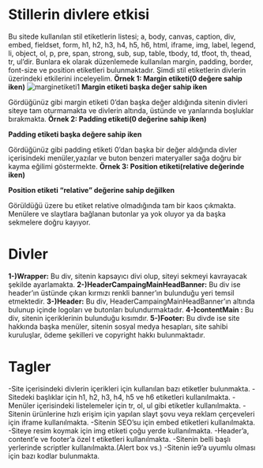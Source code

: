 # Stillerin divlere etkisi
Bu sitede kullanılan stil etiketlerin listesi;
a, body, canvas, caption, div, embed, fieldset, form, h1, h2, h3, h4, h5, h6, html, iframe, img, label, legend, li, object, ol, p, pre, span, strong, sub, sup, table, tbody, td, tfoot, th, thead, tr, ul’dir.
Bunlara ek olarak düzenlemede kullanılan margin, padding, border, font-size ve position etiketleri bulunmaktadır. Şimdi stil etiketlerin divlerin üzerindeki etkilerini inceleyelim.
**Örnek 1: Margin etiketi(0 değere sahip iken)**
![marginetiketi1](https://user-images.githubusercontent.com/36930580/37507237-8d0084d2-28fe-11e8-8c29-6136a5c0c3b2.png)
**Margin etiketi başka değer sahip iken**

Gördüğünüz gibi margin etiketi 0’dan başka değer aldığında sitenin divleri siteye tam oturmamakta ve divlerin altında, üstünde ve yanlarında boşluklar bırakmakta.
**Örnek 2: Padding etiketi(0 değerine sahip iken)**

**Padding etiketi başka değere sahip iken**

Gördüğünüz gibi padding etiketi 0’dan başka bir değer aldığında divler içerisindeki menüler,yazılar ve buton benzeri materyaller sağa doğru bir kayma eğilimi göstermekte.
**Örnek 3: Position etiketi(relative değerinde iken)**

**Position etiketi “relative” değerine sahip değilken**

Görüldüğü üzere bu etiket relative olmadığında tam bir kaos çıkmakta. Menülere ve slaytlara bağlanan butonlar ya yok oluyor ya da başka sekmelere doğru kayıyor.

# Divler
**1-)Wrapper:** Bu div, sitenin kapsayıcı divi olup, siteyi sekmeyi kavrayacak şekilde ayarlamakta.
**2-)HeaderCampaingMainHeadBanner:** Bu div ise header’ın üstünde çıkan kırmızı renkli banner’ın bulunduğu yeri temsil etmektedir.
**3-)Header:** Bu div, HeaderCampaingMainHeadBanner’ın altında bulunup içinde logoları ve butonları bulundurmaktadır.
**4-)contentMain :** Bu div, sitenin içeriklerinin bulunduğu kısımdır.
**5-)Footer:** Bu divde ise site hakkında başka menüler, sitenin sosyal medya hesapları, site sahibi kuruluşlar, ödeme şekilleri ve copyright hakkı bulunmaktadır.

# Tagler
-Site içerisindeki divlerin içerikleri için kullanılan bazı etiketler bulunmakta.
-Sitedeki başlıklar için h1, h2, h3, h4, h5 ve h6 etiketleri kullanılmakta.
-Menüler içerisindeki listelemeler için tr, ol, ul gibi etiketler kullanılmakta.
-Sitenin ürünlerine hızlı erişim için yapılan slayt şovu veya reklam çerçeveleri için iframe kullanılmakta.
-Sitenin SEO’su için embed etiketleri kullanılmakta.
-Siteye resim koymak için img etiketi çoğu yerde kullanılmakta.
-Header’a, content’e ve footer’a özel t etiketleri kullanılmakta.
-Sitenin belli başlı yerlerinde scriptler kullanılmakta.(Alert box vs.)
-Sitenin ie9’a uyumlu olması için bazı kodlar bulunmakta.

